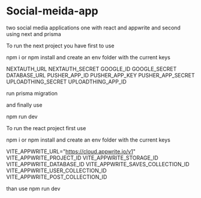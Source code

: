 # Social-meida-app
two social media applications one with react and appwrite and second using next and prisma 

To run the next project you have first to use

npm i or npm install and create an env folder with the current keys

NEXTAUTH_URL
NEXTAUTH_SECRET
GOOGLE_ID
GOOGLE_SECRET
DATABASE_URL
PUSHER_APP_ID
PUSHER_APP_KEY
PUSHER_APP_SECRET
UPLOADTHING_SECRET
UPLOADTHING_APP_ID

run prisma migration

and finally use 

npm run dev


To run the react project first use

npm i or npm install and create an env folder with the current keys

VITE_APPWRITE_URL="https://cloud.appwrite.io/v1"
VITE_APPWRITE_PROJECT_ID
VITE_APPWRITE_STORAGE_ID
VITE_APPWRITE_DATABASE_ID
VITE_APPWRITE_SAVES_COLLECTION_ID
VITE_APPWRITE_USER_COLLECTION_ID
VITE_APPWRITE_POST_COLLECTION_ID

than use npm run dev
